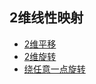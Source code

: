 ## 2维线性映射

- [2维平移](translation_in_2d)
- [2维旋转](rotation_in_2d)
- [绕任意一点旋转](rotation_around_any_point)



